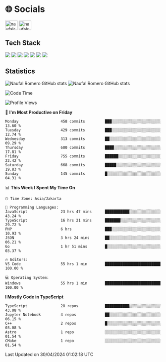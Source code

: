 <h1 align="">🌐 Socials</h1>
<p align="left">
<a href="https://linkedin.com/in/naufal-romero-putra-pratama-9ab816177/" target="blank"><img align="center" src="https://raw.githubusercontent.com/rahuldkjain/github-profile-readme-generator/master/src/images/icons/Social/linked-in-alt.svg" alt="naufalromero" height="30" width="40" /></a>
<a href="https://instagram.com/naufalromero" target="blank"><img align="center" src="https://raw.githubusercontent.com/rahuldkjain/github-profile-readme-generator/master/src/images/icons/Social/instagram.svg" alt="naufalromero" height="30" width="40" /></a>
</p>


<h2 align="">Tech Stack</h2>
<div align="">
  <img src="https://img.shields.io/badge/next.js-000000?style=for-the-badge&logo=nextdotjs&logoColor=white"/>
 <img src="https://img.shields.io/badge/typescript-%23007ACC.svg?style=for-the-badge&logo=typescript&logoColor=white"/>
 <img src="https://img.shields.io/badge/react-%2320232a.svg?style=for-the-badge&logo=react&logoColor=%2361DAFB"/>
 <img src="https://img.shields.io/badge/tailwindcss-%2338B2AC.svg?style=for-the-badge&logo=tailwind-css&logoColor=white"/>
 <img src="https://img.shields.io/badge/Prisma-3982CE?style=for-the-badge&logo=Prisma&logoColor=white"/>
 <img src="https://img.shields.io/badge/javascript-%23323330.svg?style=for-the-badge&logo=javascript&logoColor=%23F7DF1E"/>
 <img src="https://img.shields.io/badge/java-%23ED8B00.svg?style=for-the-badge&logo=openjdk&logoColor=white"/>
</div>


<h2 align="">Statistics</h2>
<div align="">
<img src="https://github-readme-stats-xi-nine-74.vercel.app/api?username=romves&show_icons=true&theme=tokyonight&include_all_commits=true&count_private=true" alt="Naufal Romero GitHub stats"/>
<img src="https://github-readme-stats-xi-nine-74.vercel.app/api/top-langs/?username=romves&theme=tokyonight&hide_border=false&include_all_commits=true&count_private=true&layout=compact" alt="Naufal Romero GitHub stats"/>
</div>

<!--START_SECTION:waka-->
![Code Time](http://img.shields.io/badge/Code%20Time-1%2C019%20hrs%2048%20mins-blue)

![Profile Views](http://img.shields.io/badge/Profile%20Views-23-blue)

📅 **I'm Most Productive on Friday** 

```text
Monday                   458 commits         ███░░░░░░░░░░░░░░░░░░░░░░   13.60 % 
Tuesday                  429 commits         ███░░░░░░░░░░░░░░░░░░░░░░   12.74 % 
Wednesday                313 commits         ██░░░░░░░░░░░░░░░░░░░░░░░   09.29 % 
Thursday                 600 commits         ████░░░░░░░░░░░░░░░░░░░░░   17.81 % 
Friday                   755 commits         ██████░░░░░░░░░░░░░░░░░░░   22.42 % 
Saturday                 668 commits         █████░░░░░░░░░░░░░░░░░░░░   19.83 % 
Sunday                   145 commits         █░░░░░░░░░░░░░░░░░░░░░░░░   04.31 % 
```


📊 **This Week I Spent My Time On** 

```text
🕑︎ Time Zone: Asia/Jakarta

💬 Programming Languages: 
JavaScript               23 hrs 47 mins      ███████████░░░░░░░░░░░░░░   43.24 % 
TypeScript               16 hrs 21 mins      ███████░░░░░░░░░░░░░░░░░░   29.72 % 
PHP                      6 hrs               ███░░░░░░░░░░░░░░░░░░░░░░   10.93 % 
JSON                     3 hrs 24 mins       ██░░░░░░░░░░░░░░░░░░░░░░░   06.21 % 
Go                       1 hr 51 mins        █░░░░░░░░░░░░░░░░░░░░░░░░   03.37 % 

🔥 Editors: 
VS Code                  55 hrs 1 min        █████████████████████████   100.00 % 

💻 Operating System: 
Windows                  55 hrs 1 min        █████████████████████████   100.00 % 
```

**I Mostly Code in TypeScript** 

```text
TypeScript               28 repos            ███████████░░░░░░░░░░░░░░   43.08 % 
Jupyter Notebook         4 repos             ██░░░░░░░░░░░░░░░░░░░░░░░   06.15 % 
C++                      2 repos             █░░░░░░░░░░░░░░░░░░░░░░░░   03.08 % 
Astro                    1 repo              ░░░░░░░░░░░░░░░░░░░░░░░░░   01.54 % 
CMake                    1 repo              ░░░░░░░░░░░░░░░░░░░░░░░░░   01.54 % 
```




 Last Updated on 30/04/2024 01:02:18 UTC
<!--END_SECTION:waka-->

